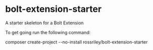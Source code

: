 bolt-extension-starter
======================

A starter skeleton for a Bolt Extension

To get going run the following command:

composer create-project --no-install rossriley/bolt-extension-starter <newextname>   
